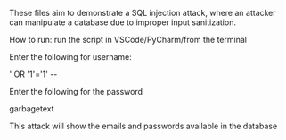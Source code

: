 These files aim to demonstrate a SQL injection attack, where an attacker can manipulate a database due to improper input sanitization. 

How to run: run the script in VSCode/PyCharm/from the terminal

Enter the following for username:

  ' OR '1'='1' --


Enter the following for the password

  
  garbagetext


This attack will show the emails and passwords available in the database
